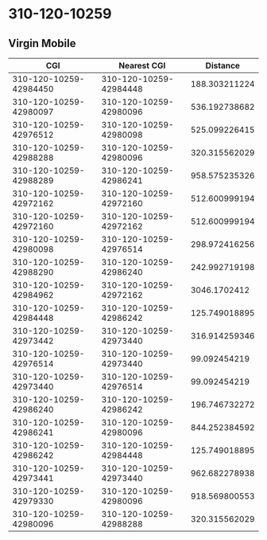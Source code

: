 # 310-120-10259
## Virgin Mobile


| CGI | Nearest CGI | Distance |
|-----|-------------|----------|
| 310-120-10259-42984450 | 310-120-10259-42984448 | 188.303211224 |
| 310-120-10259-42980097 | 310-120-10259-42980096 | 536.192738682 |
| 310-120-10259-42976512 | 310-120-10259-42980098 | 525.099226415 |
| 310-120-10259-42988288 | 310-120-10259-42980096 | 320.315562029 |
| 310-120-10259-42988289 | 310-120-10259-42986241 | 958.575235326 |
| 310-120-10259-42972162 | 310-120-10259-42972160 | 512.600999194 |
| 310-120-10259-42972160 | 310-120-10259-42972162 | 512.600999194 |
| 310-120-10259-42980098 | 310-120-10259-42976514 | 298.972416256 |
| 310-120-10259-42988290 | 310-120-10259-42986240 | 242.992719198 |
| 310-120-10259-42984962 | 310-120-10259-42972162 | 3046.1702412 |
| 310-120-10259-42984448 | 310-120-10259-42986242 | 125.749018895 |
| 310-120-10259-42973442 | 310-120-10259-42973440 | 316.914259346 |
| 310-120-10259-42976514 | 310-120-10259-42973440 | 99.092454219 |
| 310-120-10259-42973440 | 310-120-10259-42976514 | 99.092454219 |
| 310-120-10259-42986240 | 310-120-10259-42986242 | 196.746732272 |
| 310-120-10259-42986241 | 310-120-10259-42980096 | 844.252384592 |
| 310-120-10259-42986242 | 310-120-10259-42984448 | 125.749018895 |
| 310-120-10259-42973441 | 310-120-10259-42973440 | 962.682278938 |
| 310-120-10259-42979330 | 310-120-10259-42980096 | 918.569800553 |
| 310-120-10259-42980096 | 310-120-10259-42988288 | 320.315562029 |
